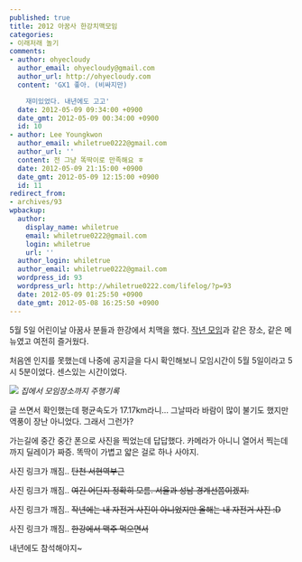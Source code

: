 ```yaml
---
published: true
title: 2012 아꿈사 한강치맥모임
categories:
- 이래저래 놀기
comments:
- author: ohyecloudy
  author_email: ohyecloudy@gmail.com
  author_url: http://ohyecloudy.com
  content: 'GX1 좋아. (비싸지만)

    재미있었다. 내년에도 고고'
  date: 2012-05-09 09:34:00 +0900
  date_gmt: 2012-05-09 00:34:00 +0900
  id: 10
- author: Lee Youngkwon
  author_email: whiletrue0222@gmail.com
  author_url: ''
  content: 전 그냥 똑딱이로 만족해요 ㅎ
  date: 2012-05-09 21:15:00 +0900
  date_gmt: 2012-05-09 12:15:00 +0900
  id: 11
redirect_from:
- archives/93
wpbackup:
  author:
    display_name: whiletrue
    email: whiletrue0222@gmail.com
    login: whiletrue
    url: ''
  author_login: whiletrue
  author_email: whiletrue0222@gmail.com
  wordpress_id: 93
  wordpress_url: http://whiletrue0222.com/lifelog/?p=93
  date: 2012-05-09 01:25:50 +0900
  date_gmt: 2012-05-08 16:25:50 +0900
---
```


5월 5일 어린이날 아꿈사 분들과 한강에서 치맥을 했다.
[작년 모임](http://whiletrue0222.com/lifelog/archives/20)과 같은 장소, 같은 메뉴였고 여전히 즐거웠다.

처음엔 인지를 못했는데 나중에 공지글을 다시 확인해보니 모임시간이 5월 5일이라고 5시 5분이었다. 센스있는 시간이었다.

![](https://lh5.googleusercontent.com/-YpuKMdFMlz4/T6lFkEfj1PI/AAAAAAAADqc/5KBEHtxCvtw/s742/ScreenShot.jpg)
_집에서 모임장소까지 주행기록_

글 쓰면서 확인했는데 평균속도가 17.17km라니...
그날따라 바람이 많이 불기도 했지만 역풍이 장난 아니었다. 그래서 그런가?

가는길에 중간 중간 폰으로 사진을 찍었는데 답답했다.
카메라가 아니니 열어서 찍는데 까지 딜레이가 짜증.
똑딱이 가볍고 얇은 걸로 하나 사야지.

사진 링크가 깨짐..
~~탄천 서현역부근~~

사진 링크가 깨짐..
~~여긴 어딘지 정확히 모름. 서울과 성남 경계선쯤이겠지.~~

사진 링크가 깨짐..
~~작년에는 내 자전거 사진이 아니었지만 올해는 내 자전거 사진 :D~~

사진 링크가 깨짐..
~~한강에서 맥주 먹으면서~~


내년에도 참석해야지~
